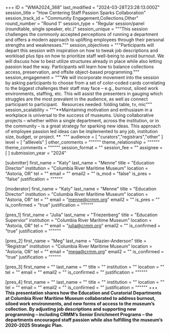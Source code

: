 +++
ID = "WMA2024_368"
last_modified = "2024-03-28T23:28:13.000Z"
session_title = "How Centering Staff Passion Sparks Collaboration"
session_track_id = "Community Engagement,Collections,Other"
round_number = "Round 1"
session_type = "Regular session/panel (roundtable, single speaker, etc.)"
session_unique = """This session challenges the commonly accepted perceptions of running a department and offers a modern approach to uplifting employees through their personal strengths and weaknesses."""
session_objectives = """Participants will depart this session with inspiration on how to tweak job descriptions and workload plus tips on how to prioritize staff well-being to avoid burnout. We will discuss how to best utilize structures already in place while also letting passion lead the way. Participants will learn how to balance collections access, preservation, and offsite object-based programming."""
session_engagement = """We will incorporate movement into the session by asking participants to choose from a set of color-coded cards correlating to the biggest challenges their staff may face – e.g., burnout, siloed work environments, staffing, etc. This will assist the presenters in gauging which struggles are the most prevalent in the audience, as well as connect participant to participant.  
Resources needed: folding table, tv, mic"""
session_scalability = """**Maintaining motivation and enthusiasm in a workplace is universal to the success of museums. Using collaborative projects – whether within a single department, across the institution, or in the community – is a great strategy for sparking new ideas. This approach of employee passion led ideas can be implemented to any job, institution size, budget, or project. ** 
"""
audience = [ "curators","registrars","other" ]
level = [ "alllevels" ]
other_comments = """"""
theme_relationship = """"""
theme_comments = """"""
session_format = ""
session_fee = ""
assignee = [  ]
submission_year = "2024"

[submitter]
first_name = "Katy"
last_name = "Menne"
title = "Education Director"
institution = "Columbia River Maritime Museum"
location = "Astoria, OR"
tel = ""
email = ""
email2 = ""
is_mod = "false"
is_pres = "false"
justification = """"""

[moderator]
first_name = "Katy"
last_name = "Menne"
title = "Education Director"
institution = "Columbia River Maritime Museum"
location = "Astoria, OR"
tel = ""
email = "menne@crmm.org"
email2 = ""
is_pres = ""
is_confirmed = "true"
justification = """"""

[pres_1]
first_name = "Julia"
last_name = "Triezenberg"
title = "Education Supervior"
institution = "Columbia River Maritime Museum"
location = "Astoria, OR"
tel = ""
email = "julia@crmm.org"
email2 = ""
is_confirmed = "true"
justification = """"""

[pres_2]
first_name = "Meg"
last_name = "Glazier-Anderson"
title = "Registrar"
institution = "Columbia River Maritime Museum"
location = "Astoria, OR"
tel = ""
email = "mega@crmm.org"
email2 = ""
is_confirmed = "true"
justification = """"""

[pres_3]
first_name = ""
last_name = ""
title = ""
institution = ""
location = ""
tel = ""
email = ""
email2 = ""
is_confirmed = ""
justification = """"""

[pres_4]
first_name = ""
last_name = ""
title = ""
institution = ""
location = ""
tel = ""
email = ""
email2 = ""
is_confirmed = ""
justification = """"""
+++
**This presentation shares how the Education and Curatorial Departments at Columbia River Maritime Museum collaborated to address burnout, siloed work environments, and new forms of access to the museum’s collection. By adjusting job descriptions and supporting new programming – including CRMM’s Senior Enrichment Programs – the departments encouraged staff passion while also fulfilling the museum’s 2020-2025 Strategic Plan.** 
